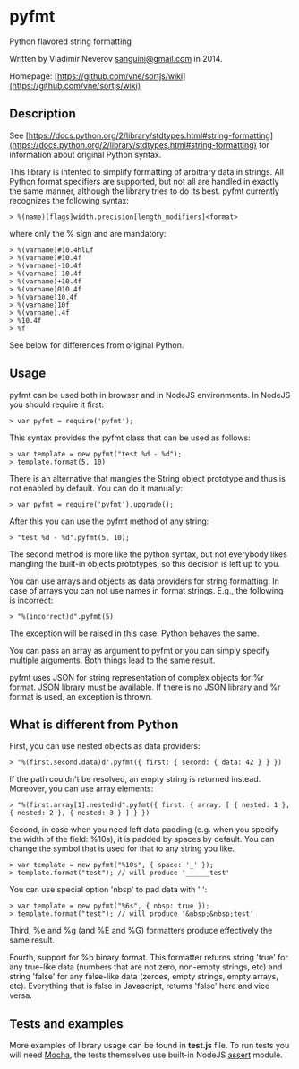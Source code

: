 pyfmt
=====

Python flavored string formatting

Written by Vladimir Neverov <sanguini@gmail.com> in 2014.

Homepage: [https://github.com/vne/sortjs/wiki](https://github.com/vne/sortjs/wiki)

Description
-----------

See [https://docs.python.org/2/library/stdtypes.html#string-formatting](https://docs.python.org/2/library/stdtypes.html#string-formatting) for information about original Python syntax.

This library is intented to simplify formatting of arbitrary data in strings. All Python format specifiers are supported, but not all are handled in exactly the same manner, although the library tries to do its best.
pyfmt currently recognizes the following syntax:

	> %(name)[flags]width.precision[length_modifiers]<format>

where only the % sign and <format> are mandatory:

	> %(varname)#10.4hlLf
	> %(varname)#10.4f
	> %(varname)-10.4f
	> %(varname) 10.4f
	> %(varname)+10.4f
	> %(varname)010.4f
	> %(varname)10.4f
	> %(varname)10f
	> %(varname).4f
	> %10.4f
	> %f

See below for differences from original Python.

Usage
-----

pyfmt can be used both in browser and in NodeJS environments. In NodeJS you should require it first:

	> var pyfmt = require('pyfmt');

This syntax provides the pyfmt class that can be used as follows:

	> var template = new pyfmt("test %d - %d");
	> template.format(5, 10)

There is an alternative that mangles the String object prototype and thus is not enabled by default. You can do it manually:

	> var pyfmt = require('pyfmt').upgrade();

After this you can use the pyfmt method of any string:

	> "test %d - %d".pyfmt(5, 10);

The second method is more like the python syntax, but not everybody likes mangling the built-in objects prototypes, so
this decision is left up to you.

You can use arrays and objects as data providers for string formatting. In case of arrays you can not use names in
format strings. E.g., the following is incorrect:

	> "%(incorrect)d".pyfmt(5)

The exception will be raised in this case. Python behaves the same.

You can pass an array as argument to pyfmt or you can simply specify multiple arguments. Both things lead to the same result.

pyfmt uses JSON for string representation of complex objects for %r format. JSON library must be available. If there is no JSON library and %r format is used, an exception is thrown.

What is different from Python
-----------------------------

First, you can use nested objects as data providers:

	> "%(first.second.data)d".pyfmt({ first: { second: { data: 42 } } })

If the path couldn't be resolved, an empty string is returned instead. Moreover, you can use array elements:

	> "%(first.array[1].nested)d".pyfmt({ first: { array: [ { nested: 1 }, { nested: 2 }, { nested: 3 } ] } })

Second, in case when you need left data padding (e.g. when you specify the width of the field: %10s),
it is padded by spaces by default. You can change the symbol that is used for that to any string you like.

	> var template = new pyfmt("%10s", { space: '_' });
	> template.format("test"); // will produce '______test'

You can use special option 'nbsp' to pad data with '&nbsp;':

	> var template = new pyfmt("%6s", { nbsp: true });
	> template.format("test"); // will produce '&nbsp;&nbsp;test'

Third, %e and %g (and %E and %G) formatters produce effectively the same result.

Fourth, support for %b binary format. This formatter returns string 'true' for any true-like data (numbers that are not zero, non-empty strings, etc) and string 'false' for any false-like data (zeroes, empty strings, empty arrays, etc). Everything that is false in Javascript, returns 'false' here and vice versa.

Tests and examples
------------------

More examples of library usage can be found in **test.js** file. To run tests you will
need [Mocha](http://mochajs.org/), the tests themselves use built-in
NodeJS [assert](http://nodejs.org/api/assert.html) module.
